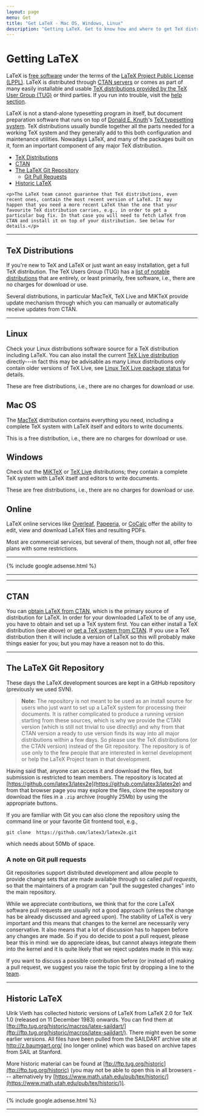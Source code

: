 ```yaml
---
layout: page
menu: Get
title: "Get LaTeX - Mac OS, Windows, Linux"
description: "Getting LaTeX. Get to know how and where to get TeX distributions for Linux, Mac OS, and Windows containing LaTeX and obtaining LaTeX."
---
```


# Getting LaTeX

<div class="row">
  <div class="col cell1of2">
    <p>LaTeX is <a href="https://www.debian.org/intro/free">free
    software</a> under the terms of
    the <a href="{{site.baseurl}}/lppl/">LaTeX Project Public License
    (LPPL)</a>. LaTeX is distributed through <a href="#ctan">CTAN
    servers</a> or comes as part of many easily installable and
    usable <a href="https://www.tug.org/interest.html#free">TeX
    distributions provided by the TeX User Group (TUG)</a> or third
    parties. If you run into trouble, visit
    the <a href="{{site.baseurl}}/help/">help section</a>.</p>
    <p>LaTeX is not a stand-alone typesetting program in itself, but
    document preparation software that runs on top
    of <a href="https://en.wikipedia.org/wiki/Donald_Knuth">Donald
    E. Knuth</a>'s <a href="https://en.wikipedia.org/wiki/TeX">TeX
    typesetting system</a>. TeX distributions usually bundle together
    all the parts needed for a working TeX system and they generally
    add to this both configuration and maintenance utilities. Nowadays
    LaTeX, and many of the packages built on it, form an important
    component of any major TeX distribution.</p>
  </div>
  <div class="col cell1of2">
    <ul class="toc">
      <li><a href="#tex-distributions">TeX Distributions</a></li>
      <li><a href="#ctan">CTAN</a></li>
      <li><a href="#the-latex-git-repository">The LaTeX Git Repository</a>
        <ul>
          <li><a href="#a-note-on-git-pull-requests">Git Pull Requests</a></li>
        </ul>
      </li>
      <li><a href="#historic-latex">Historic LaTeX</a></li>
    </ul>

    <p>The LaTeX team cannot guarantee that TeX distributions, even
    recent ones, contain the most recent version of LaTeX. It may
    happen that you need a more recent LaTeX than the one that your
    favourite TeX distribution carries, e.g., in order to get a
    particular bug fix. In that case you will need to fetch LaTeX from
    CTAN and install it on top of your distribution. See below for
    details.</p>
  </div>
</div>

***


## TeX Distributions

If you're new to TeX and LaTeX or just want an easy installation, get
a full TeX distribution. The TeX Users Group (TUG) has a [list of
notable distributions](https://www.tug.org/interest.html#free) that
are entirely, or least primarily, free software, i.e., there are no
charges for download or use.

Several distributions, in particular MacTeX, TeX Live and MiKTeX
provide update mechanism through which you can manually or
automatically receive updates from CTAN.

***

<div class="row">
  <div class="col cell1of4">
    <h2><span class="fa fa-linux"></span> Linux</h2>
    <p>Check your Linux distributions software source for a TeX
    distribution including LaTeX. You can also
    install the current <a href="https://www.tug.org/texlive">TeX Live distribution</a>
    directly---in fact this may be advisable as many Linux distributions only contain
    older versions of TeX Live, see
    <a href="https://repology.org/metapackage/texlive/versions">Linux TeX Live package status</a>
    for details.</p>
    <p>These are free distributions, i.e., there are no charges for download or use.</p>
  </div>
  <div class="col cell1of4">
    <h2><span class="fa fa-apple"></span> Mac OS</h2>
    <p>The <a href="https://www.tug.org/mactex/">MacTeX</a>
    distribution contains everything you need, including a complete
    TeX system with LaTeX itself and editors to write documents.</p>
    <p>This is a free distribution, i.e., there are no charges for download or use.</p>
  </div>
  <div class="col cell1of4">
    <h2><span class="fa fa-windows"></span> Windows</h2>
    <p>Check out the <a href="https://miktex.org/">MiKTeX</a>
    or <a href="https://www.tug.org/texlive">TeX Live</a>
    distributions; they contain a complete TeX system with LaTeX
    itself and editors to write documents.</p>
    <p>These are free distributions, i.e., there are no charges for download or use.</p>
  </div>
  <div class="col cell1of4">
    <h2><span class="fa fa-globe"></span> Online</h2>
    <p>LaTeX online services
      like
      <a href="https://www.overleaf.com/">Overleaf</a>,
      <a href="https://papeeria.com">Papeeria</a>,
    or <a href="https://cocalc.com/features/latex-editor">CoCalc</a>
    offer the
    ability to edit, view and download LaTeX files and resulting
    PDFs.</p>
    <p>Most are commercial services, but several of them, though not all, offer free
    plans with some restrictions.</p>
  </div>
</div>

***

<div class="row">{% include google.adsense.html %}</div><hr>

***

## CTAN

You can [obtain LaTeX from <abbr title="Comprehensive TeX Archive
Network">CTAN</abbr>](https://www.ctan.org/pkg/latex), which is the
primary source of distribution for LaTeX. In order for your downloaded
LaTeX to be of any use, you have to obtain and set up a TeX system
first. You can either install a TeX distribution (see above) or [get a
TeX system from <abbr title="Comprehensive TeX Archive
Network">CTAN</abbr>](https://www.ctan.org/tex-archive/systems).  If
you use a TeX distribution then it will include a version of LaTeX so
this will probably make things easier for you; but you may have a
reason not to do this.

***


## The LaTeX Git Repository

These days the LaTeX development sources are kept in a GitHub
repository (previously we used SVN).

> **Note:** The repository is not meant to be used as an install
> source for users who just want to set up a LaTeX system for
> processing their documents. It is rather complicated to produce a
> running version starting from these sources, which is why we provide
> the CTAN version (which is still not trivial to use directly) and
> why from that CTAN version a ready to use version finds its way into
> all major distributions within a few days. So please use the TeX
> distributions (or the CTAN version) instead of the Git repository.
> The repository is of use only to the few people that are interested
> in kernel development or help the LaTeX Project team in that
> development.

Having said that, anyone can access it and download the files, but
submission is restricted to team members. The repository is located at
  [https://github.com/latex3/latex2e](https://github.com/latex3/latex2e)
and from that browser page you may explore the files, clone the
repository or download the files in a `.zip` archive (roughly 25Mb) by
using the appropriate buttons.

If you are familiar with Git you can also clone the repository using the
command line or your favorite Git frontend tool, e.g.,

```
git clone  https://github.com/latex3/latex2e.git
```

which needs about 50Mb of space.

### A note on Git pull requests

Git repositories support distributed development and allow people to
provide change sets that are made available through so called *pull
requests*, so that the maintainers of a program can "pull the suggested
changes" into the main repository.

While we appreciate contributions, we think that for the core LaTeX
software pull requests are usually not a good approach (unless the
change has be already discussed and agreed upon).
The stability of LaTeX is very important and this means that changes to
the kernel are necessarily very conservative. It also means that a lot
of discussion has to happen before any changes are made. So if you do
decide to post a pull request, please bear this in mind: we do
appreciate ideas, but cannot always integrate them into the kernel and
it is quite likely that we reject updates made in this way.

If you want to discuss a possible contribution before (or instead of)
making a pull request, we suggest you raise the topic first by dropping a
line to the [team]({{site.baseurl}}/about/team).




***

## Historic LaTeX

Ulrik Vieth has collected historic versions of LaTeX from LaTeX 2.0
for TeX 1.0 (released on 11 December 1983) onwards. You can find them
at
[ftp://ftp.tug.org/historic/macros/latex-saildart/](ftp://ftp.tug.org/historic/macros/latex-saildart/).
There might even be some earlier versions. All files have been pulled
from the SAILDART archive site at http://z.baumgart.org/ (no longer
online) which was based on archive tapes from SAIL at Stanford.

More historic material can be found at [ftp://ftp.tug.org/historic](ftp://ftp.tug.org/historic) (you may not be able to open this in all browsers ---  alternatively try [https://www.math.utah.edu/pub/tex/historic/](https://www.math.utah.edu/pub/tex/historic/)).

***

<div class="row">{% include google.adsense.html %}</div><hr> 
